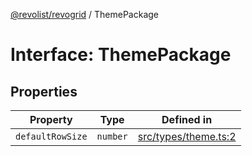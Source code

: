 [@revolist/revogrid](README.md) / ThemePackage

# Interface: ThemePackage

## Properties

| Property | Type | Defined in |
| ------ | ------ | ------ |
| `defaultRowSize` | `number` | [src/types/theme.ts:2](https://github.com/revolist/revogrid/blob/93797f94eaa9e63cf9af5b06a562d49fdbb8dcd2/src/types/theme.ts#L2) |
